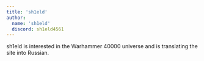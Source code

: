 ```yaml
---
title: 'sh1eld'
author:
  name: 'sh1eld'
  discord: sh1eld4561
---
```


sh1eld is interested in the Warhammer 40000 universe and is translating the site into Russian.